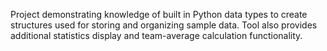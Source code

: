 Project demonstrating knowledge of built in Python data types to create structures used for storing and organizing sample data. Tool also provides additional statistics display and team-average calculation functionality.
